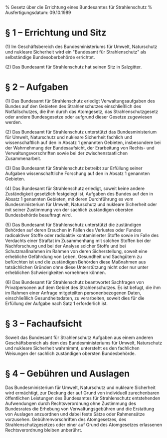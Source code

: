 % Gesetz über die Errichtung eines Bundesamtes für Strahlenschutz
% Ausfertigungsdatum: 09.10.1989
 
# § 1 – Errichtung und Sitz

(1) Im Geschäftsbereich des Bundesministeriums für Umwelt, Naturschutz und nukleare Sicherheit wird ein "Bundesamt für Strahlenschutz" als selbständige Bundesoberbehörde errichtet.

(2) Das Bundesamt für Strahlenschutz hat seinen Sitz in Salzgitter.

# § 2 – Aufgaben

(1) Das Bundesamt für Strahlenschutz erledigt Verwaltungsaufgaben des Bundes auf den Gebieten des Strahlenschutzes einschließlich des Notfallschutzes, die ihm durch das Atomgesetz, das Strahlenschutzgesetz oder andere Bundesgesetze oder aufgrund dieser Gesetze zugewiesen werden.

(2) Das Bundesamt für Strahlenschutz unterstützt das Bundesministerium für Umwelt, Naturschutz und nukleare Sicherheit fachlich und wissenschaftlich auf den in Absatz 1 genannten Gebieten, insbesondere bei der Wahrnehmung der Bundesaufsicht, der Erarbeitung von Rechts- und Verwaltungsvorschriften sowie bei der zwischenstaatlichen Zusammenarbeit.

(3) Das Bundesamt für Strahlenschutz betreibt zur Erfüllung seiner Aufgaben wissenschaftliche Forschung auf den in Absatz 1 genannten Gebieten.

(4) Das Bundesamt für Strahlenschutz erledigt, soweit keine andere Zuständigkeit gesetzlich festgelegt ist, Aufgaben des Bundes auf den in Absatz 1 genannten Gebieten, mit deren Durchführung es vom Bundesministerium für Umwelt, Naturschutz und nukleare Sicherheit oder mit seiner Zustimmung von der sachlich zuständigen obersten Bundesbehörde beauftragt wird.

(5) Das Bundesamt für Strahlenschutz unterstützt die zuständigen Behörden auf deren Ersuchen in Fällen des Verlustes oder Fundes radioaktiver Stoffe oder radioaktiv kontaminierter Stoffe sowie im Falle des Verdachts einer Straftat im Zusammenhang mit solchen Stoffen bei der Nachforschung und bei der Analyse solcher Stoffe und bei Schutzmaßnahmen im Rahmen von deren Sicherstellung, soweit eine erhebliche Gefährdung von Leben, Gesundheit und Sachgütern zu befürchten ist und die zuständigen Behörden diese Maßnahmen aus tatsächlichen Gründen ohne diese Unterstützung nicht oder nur unter erheblichen Schwierigkeiten vornehmen können.

(6) Das Bundesamt für Strahlenschutz beantwortet Sachfragen von Privatpersonen auf dem Gebiet des Strahlenschutzes. Es ist befugt, die ihm im Rahmen einer Anfrage mitgeteilten personenbezogenen Daten, einschließlich Gesundheitsdaten, zu verarbeiten, soweit dies für die Erfüllung der Aufgabe nach Satz 1 erforderlich ist.

# § 3 – Fachaufsicht

Soweit das Bundesamt für Strahlenschutz Aufgaben aus einem anderen Geschäftsbereich als dem des Bundesministeriums für Umwelt, Naturschutz und nukleare Sicherheit wahrnimmt, untersteht es den fachlichen Weisungen der sachlich zuständigen obersten Bundesbehörde.

# § 4 – Gebühren und Auslagen

Das Bundesministerium für Umwelt, Naturschutz und nukleare Sicherheit wird ermächtigt, zur Deckung der auf Grund von individuell zurechenbaren öffentlichen Leistungen des Bundesamtes für Strahlenschutz entstehenden Aufwendungen durch Rechtsverordnung ohne Zustimmung des Bundesrates die Erhebung von Verwaltungsgebühren und die Erstattung von Auslagen anzuordnen und dabei feste Sätze oder Rahmensätze vorzusehen. Gebührenvorschriften des Atomgesetzes, des Strahlenschutzgesetzes oder einer auf Grund des Atomgesetzes erlassenen Rechtsverordnung bleiben unberührt.
